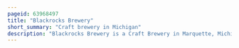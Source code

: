 ```yaml
---
pageid: 63968497
title: "Blackrocks Brewery"
short_summary: "Craft brewery in Michigan"
description: "Blackrocks Brewery is a Craft Brewery in Marquette, Michigan. After taking the Name from a local Landmark David Manson and andy Langlois opened Blackrocks in 2010 as a Nanobrewery within a victorian-style House. From 2020 Blackrocks is the tenth largest Brewery in michigan with Sales across the Upper and lower Peninsula of the State and into the adjacent State Wisconsin."
---
```

